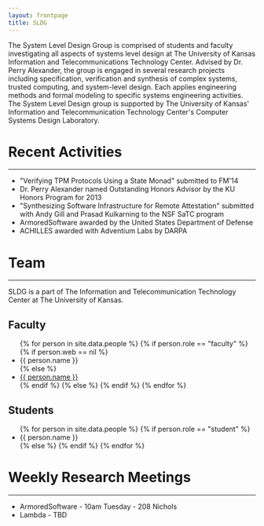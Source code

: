 ```yaml
---
layout: frontpage
title: SLDG
---
```


The System Level Design Group is comprised of students and faculty
investigating all aspects of systems level design at The University of
Kansas Information and Telecommunications Technology Center. Advised
by Dr. Perry Alexander, the group is engaged in several research
projects including specification, verification and synthesis of
complex systems, trusted computing, and system-level design. Each
applies engineering methods and formal modeling to specific systems
engineering activities. The System Level Design group is supported by
The University of Kansas' Information and Telecommunication Technology
Center's Computer Systems Design Laboratory. 

# Recent Activities

-----

* "Verifying TPM Protocols Using a State Monad" submitted to FM'14
* Dr. Perry Alexander named Outstanding Honors Advisor by the KU
  Honors Program for 2013
* "Synthesizing Software Infrastructure for Remote Attestation"
  submitted with Andy Gill and Prasad Kulkarning to the NSF SaTC
  program
* ArmoredSoftware awarded by the United States Department of Defense
* ACHILLES awarded with Adventium Labs by DARPA

# Team

-----

SLDG is a part of The Information and Telecommunication
Technology Center at The University of Kansas.

## Faculty

<ul>
{% for person in site.data.people %}
{% if person.role == "faculty" %}
  {% if person.web == nil %}
<li>{{ person.name }}</li>
  {% else %}
<li><a href="{{ person.web }}">{{ person.name }}</a></li>
  {% endif %}
{% else %}
{% endif %}
{% endfor %}
</ul>

## Students

<ul>
{% for person in site.data.people %}
{% if person.role == "student" %}
<li>{{ person.name }}</li>
{% else %}
{% endif %}
{% endfor %}
</ul>

# Weekly Research Meetings

-----

* ArmoredSoftware - 10am Tuesday - 208 Nichols
* Lambda - TBD
